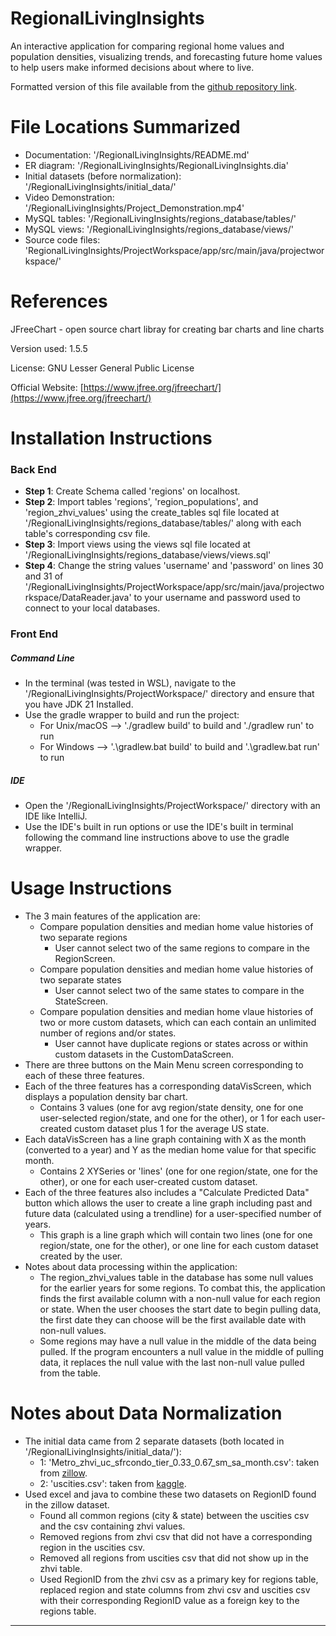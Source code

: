 # RegionalLivingInsights

An interactive application for comparing regional home values and population densities, visualizing trends, and forecasting future home values to help users make informed decisions about where to live.

Formatted version of this file available from the [github repository link](https://github.com/tom2433/RegionalLivingInsights).

# File Locations Summarized

- Documentation: '/RegionalLivingInsights/README.md'
- ER diagram: '/RegionalLivingInsights/RegionalLivingInsights.dia'
- Initial datasets (before normalization): '/RegionalLivingInsights/initial_data/'
- Video Demonstration: '/RegionalLivingInsights/Project_Demonstration.mp4'
- MySQL tables: '/RegionalLivingInsights/regions_database/tables/'
- MySQL views: '/RegionalLivingInsights/regions_database/views/'
- Source code files: 'RegionalLivingInsights/ProjectWorkspace/app/src/main/java/projectworkspace/'

# References

JFreeChart - open source chart libray for creating bar charts and line charts

Version used: 1.5.5

License: GNU Lesser General Public License

Official Website: [https://www.jfree.org/jfreechart/](https://www.jfree.org/jfreechart/)

# Installation Instructions

### Back End

- **Step 1**: Create Schema called 'regions' on localhost.
- **Step 2**: Import tables 'regions', 'region_populations', and 'region_zhvi_values' using the create_tables sql file located at '/RegionalLivingInsights/regions_database/tables/' along with each table's corresponding csv file.
- **Step 3**: Import views using the views sql file located at '/RegionalLivingInsights/regions_database/views/views.sql'
- **Step 4**: Change the string values 'username' and 'password' on lines 30 and 31 of '/RegionalLivingInsights/ProjectWorkspace/app/src/main/java/projectworkspace/DataReader.java' to your username and password used to connect to your local databases.

### Front End

##### Command Line
- In the terminal (was tested in WSL), navigate to the '/RegionalLivingInsights/ProjectWorkspace/' directory and ensure that you have JDK 21 Installed.
- Use the gradle wrapper to build and run the project:
  - For Unix/macOS --> './gradlew build' to build and './gradlew run' to run
  - For Windows --> '.\gradlew.bat build' to build and '.\gradlew.bat run' to run
##### IDE
- Open the '/RegionalLivingInsights/ProjectWorkspace/' directory with an IDE like IntelliJ.
- Use the IDE's built in run options or use the IDE's built in terminal following the command line instructions above to use the gradle wrapper.

# Usage Instructions

- The 3 main features of the application are:
  - Compare population densities and median home value histories of two separate regions
    - User cannot select two of the same regions to compare in the RegionScreen.
  - Compare population densities and median home value histories of two separate states
    - User cannot select two of the same states to compare in the StateScreen.
  - Compare population densities and median home vlaue histories of two or more custom datasets, which can each contain an unlimited number of regions and/or states.
    - User cannot have duplicate regions or states across or within custom datasets in the CustomDataScreen.
- There are three buttons on the Main Menu screen corresponding to each of these three features.
- Each of the three features has a corresponding dataVisScreen, which displays a population density bar chart.
  - Contains 3 values (one for avg region/state density, one for one user-selected region/state, and one for the other), or 1 for each user-created custom dataset plus 1 for the average US state.
- Each dataVisScreen has a line graph containing with X as the month (converted to a year) and Y as the median home value for that specific month.
  - Contains 2 XYSeries or 'lines' (one for one region/state, one for the other), or one for each user-created custom dataset.
- Each of the three features also includes a "Calculate Predicted Data" button which allows the user to create a line graph including past and future data (calculated using a trendline) for a user-specified number of years.
  - This graph is a line graph which will contain two lines (one for one region/state, one for the other), or one line for each custom dataset created by the user.
- Notes about data processing within the application:
  - The region_zhvi_values table in the database has some null values for the earlier years for some regions. To combat this, the application finds the first available column with a non-null value for each region or state. When the user chooses the start date to begin pulling data, the first date they can choose will be the first available date with non-null values.
  - Some regions may have a null value in the middle of the data being pulled. If the program encounters a null value in the middle of pulling data, it replaces the null value with the last non-null value pulled from the table.

# Notes about Data Normalization

- The initial data came from 2 separate datasets (both located in '/RegionalLivingInsights/initial_data/'):
  - 1: 'Metro_zhvi_uc_sfrcondo_tier_0.33_0.67_sm_sa_month.csv': taken from [zillow](https://www.zillow.com/research/data).
  - 2: 'uscities.csv': taken from [kaggle](https://www.kaggle.com/datasets/sergejnuss/united-states-cities-database).
- Used excel and java to combine these two datasets on RegionID found in the zillow dataset.
  - Found all common regions (city & state) between the uscities csv and the csv containing zhvi values.
  - Removed regions from zhvi csv that did not have a corresponding region in the uscities csv.
  - Removed all regions from uscities csv that did not show up in the zhvi table.
  - Used RegionID from the zhvi csv as a primary key for regions table, replaced region and state columns from zhvi csv and uscities csv with their corresponding RegionID value as a foreign key to the regions table.
___
